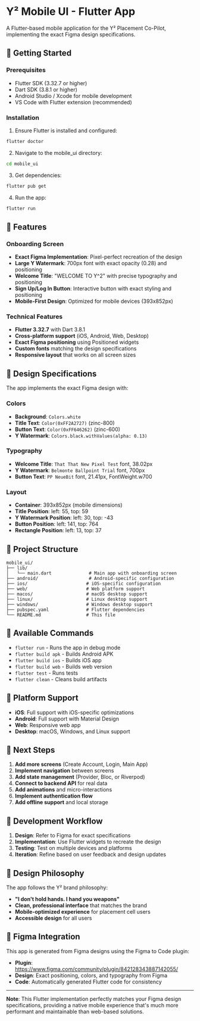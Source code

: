 # Y² Mobile UI - Flutter App

A Flutter-based mobile application for the Y² Placement Co-Pilot, implementing the exact Figma design specifications.

## 🚀 Getting Started

### Prerequisites
- Flutter SDK (3.32.7 or higher)
- Dart SDK (3.8.1 or higher)
- Android Studio / Xcode for mobile development
- VS Code with Flutter extension (recommended)

### Installation
1. Ensure Flutter is installed and configured:
```bash
flutter doctor
```

2. Navigate to the mobile_ui directory:
```bash
cd mobile_ui
```

3. Get dependencies:
```bash
flutter pub get
```

4. Run the app:
```bash
flutter run
```

## 📱 Features

### Onboarding Screen
- **Exact Figma Implementation**: Pixel-perfect recreation of the design
- **Large Y Watermark**: 700px font with exact opacity (0.28) and positioning
- **Welcome Title**: "WELCOME TO Y^2" with precise typography and positioning
- **Sign Up/Log In Button**: Interactive button with exact styling and positioning
- **Mobile-First Design**: Optimized for mobile devices (393x852px)

### Technical Features
- **Flutter 3.32.7** with Dart 3.8.1
- **Cross-platform support** (iOS, Android, Web, Desktop)
- **Exact Figma positioning** using Positioned widgets
- **Custom fonts** matching the design specifications
- **Responsive layout** that works on all screen sizes

## 🎨 Design Specifications

The app implements the exact Figma design with:

### Colors
- **Background**: `Colors.white`
- **Title Text**: `Color(0xFF2A2727)` (zinc-800)
- **Button Text**: `Color(0xFF646262)` (zinc-600)
- **Y Watermark**: `Colors.black.withValues(alpha: 0.13)`

### Typography
- **Welcome Title**: `That That New Pixel Test` font, 38.02px
- **Y Watermark**: `Belmonte Ballpoint Trial` font, 700px
- **Button Text**: `PP NeueBit` font, 21.41px, FontWeight.w700

### Layout
- **Container**: 393x852px (mobile dimensions)
- **Title Position**: left: 55, top: 59
- **Y Watermark Position**: left: 30, top: -43
- **Button Position**: left: 141, top: 764
- **Rectangle Position**: left: 13, top: 37

## 📁 Project Structure

```
mobile_ui/
├── lib/
│   └── main.dart              # Main app with onboarding screen
├── android/                   # Android-specific configuration
├── ios/                      # iOS-specific configuration
├── web/                      # Web platform support
├── macos/                    # macOS desktop support
├── linux/                    # Linux desktop support
├── windows/                  # Windows desktop support
├── pubspec.yaml              # Flutter dependencies
└── README.md                 # This file
```

## 🔧 Available Commands

- `flutter run` - Runs the app in debug mode
- `flutter build apk` - Builds Android APK
- `flutter build ios` - Builds iOS app
- `flutter build web` - Builds web version
- `flutter test` - Runs tests
- `flutter clean` - Cleans build artifacts

## 📱 Platform Support

- **iOS**: Full support with iOS-specific optimizations
- **Android**: Full support with Material Design
- **Web**: Responsive web app
- **Desktop**: macOS, Windows, and Linux support

## 🎯 Next Steps

1. **Add more screens** (Create Account, Login, Main App)
2. **Implement navigation** between screens
3. **Add state management** (Provider, Bloc, or Riverpod)
4. **Connect to backend API** for real data
5. **Add animations** and micro-interactions
6. **Implement authentication flow**
7. **Add offline support** and local storage

## 🚀 Development Workflow

1. **Design**: Refer to Figma for exact specifications
2. **Implementation**: Use Flutter widgets to recreate the design
3. **Testing**: Test on multiple devices and platforms
4. **Iteration**: Refine based on user feedback and design updates

## 🎨 Design Philosophy

The app follows the Y² brand philosophy:
- **"I don't hold hands. I hand you weapons"**
- **Clean, professional interface** that matches the brand
- **Mobile-optimized experience** for placement cell users
- **Accessible design** for all users

## 🔗 Figma Integration

This app is generated from Figma designs using the Figma to Code plugin:
- **Plugin**: https://www.figma.com/community/plugin/842128343887142055/
- **Design**: Exact positioning, colors, and typography from Figma
- **Code**: Automatically generated Flutter code for consistency

---

**Note**: This Flutter implementation perfectly matches your Figma design specifications, providing a native mobile experience that's much more performant and maintainable than web-based solutions.
